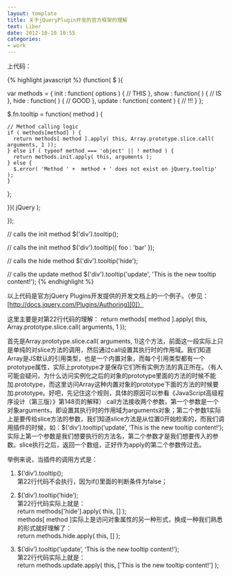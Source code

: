 ```yaml
---
layout: template
title: 关于jQueryPlugin开发的官方框架的理解
text: Liber
date: 2012-10-10 10:55
categories:
- work
---
```

上代码：  

{% highlight javascript %}
(function( $ ){
 
  var methods = {
    init : function( options ) { 
      // THIS 
    },
    show : function( ) {
      // IS
    },
    hide : function( ) { 
      // GOOD
    },
    update : function( content ) { 
      // !!! 
    }
  };
 
  $.fn.tooltip = function( method ) {
     
    // Method calling logic
    if ( methods[method] ) {
      return methods[ method ].apply( this, Array.prototype.slice.call( arguments, 1 ));
    } else if ( typeof method === 'object' || ! method ) {
      return methods.init.apply( this, arguments );
    } else {
      $.error( 'Method ' +  method + ' does not exist on jQuery.tooltip' );
    }    
   
  };
 
})( jQuery );
 
});
 
// calls the init method
$('div').tooltip(); 
 
// calls the init method
$('div').tooltip({
  foo : 'bar'
});
 
// calls the hide method
$('div').tooltip('hide'); 
 
// calls the update method
$('div').tooltip('update', 'This is the new tooltip content!'); 
{% endhighlight %}
  
以上代码是官方jQuery Plugins开发提供的开发文档上的一个例子。（参见：[http://docs.jquery.com/Plugins/Authoring][0]）  

[0]: http://docs.jquery.com/Plugins/Authoring

这里主要是对第22行代码的理解：
return methods[ method ].apply( this, Array.prototype.slice.call( arguments, 1 ));

首先是Array.prototype.slice.call( arguments, 1)这个方法，前面这一段实际上只是单纯的对slice方法的调用，然后通过call设置其执行时的作用域。我们知道Array是JS默认的引用类型，也是一个内置对象，而每个引用类型都有一个prototype属性，实际上prototype才是保存它们所有实例方法的真正所在。（有人可能会疑问，为什么访问实例化之后的对象的prototype里面的方法的时候不能加.prototype，而这里访问Array这种内置对象的prototype下面的方法的时候要加.prototype。好吧，先记住这个规则，具体的原因可以参看《JavaScript高级程序设计（第三版）》第148页的解释）
call方法接收两个参数，第一个参数是一个对象arguments，即设置其执行时的作用域为arguments对象；第二个参数1实际上是要传给slice方法的参数，我们知道slice方法是从位置0开始检索的，而我们调用插件的时候，如：$(‘div’).tooltip(‘update’, ‘This is the new tooltip content!’); 实际上第一个参数是我们想要执行的方法名，第二个参数才是我们想要传入的参数。slice执行之后，返回一个数组，正好作为apply的第二个参数传过去。  

举例来说，当插件的调用方式是：  
1. $(‘div’).tooltip();  
第22行代码不会执行，因为if()里面的判断条件为false；  

2. $(‘div’).tooltip(‘hide’);  
第22行代码实际上就是：  
return methods['hide'].apply( this, [] );  
methods[ method ]实际上是访问对象属性的另一种形式，换成一种我们熟悉的形式就好理解了：  
return methods.hide.apply( this, [] );  

3. $(‘div’).tooltip(‘update’, ‘This is the new tooltip content!’);  
第22行代码实际上就是：  
return methods.update.apply( this, ['This is the new tooltip content!'] );  
